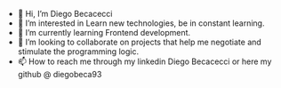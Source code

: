 - 👋 Hi, I’m Diego Becacecci
- 👀 I’m interested in Learn new technologies, be in constant learning.
- 🌱 I’m currently learning Frontend development.
- 💞️ I’m looking to collaborate on projects that help me negotiate and stimulate the programming logic.
- 📫 How to reach me through my linkedin Diego Becacecci or here my github @ diegobeca93
<!---
Diegobeca93/Diegobeca93 is a ✨ special ✨ repository because its `README.md` (this file) appears on your GitHub profile.
You can click the Preview link to take a look at your changes.
--->
